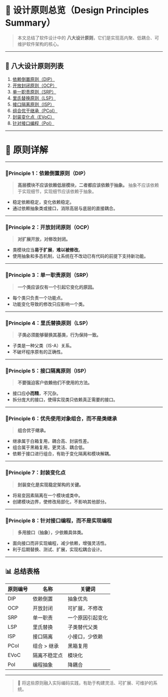 # 🌟 设计原则总览（Design Principles Summary）

> 本文总结了软件设计中的 **八大设计原则**，它们是实现高内聚、低耦合、可维护软件架构的核心。

---

## 🧾 八大设计原则列表

1. [依赖倒置原则（DIP）](#principle-1依赖倒置原则dip)
2. [开放封闭原则（OCP）](#principle-2开放封闭原则ocp)
3. [单一职责原则（SRP）](#principle-3单一职责原则srp)
4. [里氏替换原则（LSP）](#principle-4里氏替换原则lsp)
5. [接口隔离原则（ISP）](#principle-5接口隔离原则isp)
6. [组合优于继承（PCoI）](#principle-6优先使用对象组合而不是类继承)
7. [封装变化点（EVoC）](#principle-7封装变化点)
8. [针对接口编程（PoI）](#principle-8针对接口编程而不是实现编程)

---

# 🎯 原则详解

---

### 📌Principle 1：依赖倒置原则（DIP）

> **高层模块不应该依赖低层模块，二者都应该依赖于抽象。**
> 抽象不应该依赖于实现细节，实现细节应该依赖于抽象。

- 稳定依赖稳定，变化依赖稳定。
- 通过依赖抽象类或接口，消除高层与底层的直接耦合。

---

### 📌Principle 2：开放封闭原则（OCP）

> **对扩展开放，对修改封闭。**

- 类模块应当**易于扩展**，**难以被修改**。
- 使用抽象和多态机制，让系统在不改动已有代码的前提下支持新功能。

---

### 📌Principle 3：单一职责原则（SRP）

> **一个类应该仅有一个引起它变化的原因。**

- 每个类只负责一个功能点。
- 功能变化导致的修改只应影响一个类。

---

### 📌Principle 4：里氏替换原则（LSP）

> **子类必须能够替换其基类，行为保持一致。**

- 子类是一种父类（IS-A）关系。
- 不破坏程序原有的正确性。

---

### 📌Principle 5：接口隔离原则（ISP）

> **不要强迫客户依赖他们不使用的方法。**

- 接口应**小而精**，不冗杂。
- 拆分庞大的接口，使得实现类只依赖真正需要的接口。

---

### 📌Principle 6：优先使用对象组合，而不是类继承

> **组合优于继承。**

- 继承属于白箱复用，耦合高、封装性差。
- 组合属于黑箱复用，更灵活、耦合低。
- 依赖于接口进行组合，有助于变化隔离和模块解耦。

---

### 📌Principle 7：封装变化点

> **封装变化是实现稳定架构的关键。**

- 将易变因素隔离在一个模块或类中。
- 创建模块边界，使修改局部化，不影响其他部分。

---

### 📌Principle 8：针对接口编程，而不是实现编程

> **多用接口（抽象），少依赖具体类。**

- 面向接口而非实现编程，减少依赖，增强灵活性。
- 利于后期替换、测试、扩展，实现松耦合设计。

---

## 📊 总结表格

| 原则编号 | 名称         | 关键词          |
|------|--------------|-----------------|
| DIP  | 依赖倒置     | 抽象优先        |
| OCP  | 开放封闭     | 可扩展，不修改   |
| SRP  | 单一职责     | 一个原因引起变化 |
| LSP  | 里氏替换     | 子类替代父类     |
| ISP  | 接口隔离     | 小接口，少依赖   |
| PCoI | 组合 > 继承  | 黑箱复用         |
| EVoC | 隔离不稳定点 | 模块化           |
| PoI  | 编程抽象     | 降耦合           |

---

> 🧩 将这些原则融入实际编码实践，有助于构建灵活、可扩展、可维护的系统。